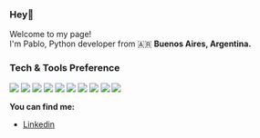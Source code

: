 ### Hey👋
Welcome to my page!  
I'm Pablo, Python developer from 🇦🇷 **Buenos Aires, Argentina.**
### Tech & Tools Preference


<img src = "https://img.shields.io/badge/-HTML5-E34F26?style=flat&logo=html5&logoColor=white"> <img src = "https://img.shields.io/badge/-CSS3-1572B6?style=flat&logo=css3&logoColor=white">
<img src="https://img.shields.io/badge/-Python-306998?style=flat&logo=python&logoColor=FFD43B">
<img src="https://img.shields.io/badge/-Django-306998?style=flat&logo=django&logoColor=FFD43B">
<img src="https://img.shields.io/badge/-JavaScript-eed718?style=flat&logo=javascript&logoColor=ffffff">
<img src="https://img.shields.io/badge/-Express.js-787878?style=flat">
<img src="http://img.shields.io/badge/-Git-F1502F?style=flat&logo=git&logoColor=FFFFFF">
<img src="http://img.shields.io/badge/-Github-000000?style=flat&logo=github&logoColor=FFFFFF">
<img src="http://img.shields.io/badge/-VS%20Code-007ACC?style=flat&logo=visual%20studio%20code&logoColor=white">
<img src="http://img.shields.io/badge/-Heroku-430098?style=flat&logo=heroku&logoColor=white">


**You can find me:**
- [Linkedin](https://www.linkedin.com/in/pablo-ndure-899633163)

<!--If you were looking for me, you found me
-->
<!--awesome profile: https://github.com/kautukkundan/Awesome-Profile-README-templates
-->
